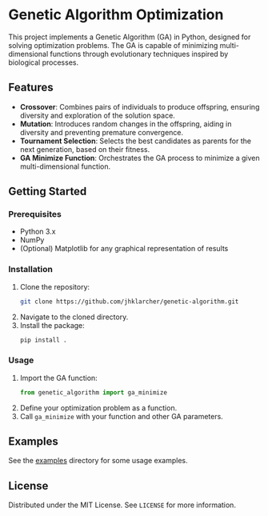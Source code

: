 # Genetic Algorithm Optimization

This project implements a Genetic Algorithm (GA) in Python, designed for solving optimization problems. The GA is capable of minimizing multi-dimensional functions through evolutionary techniques inspired by biological processes.

## Features

- **Crossover**: Combines pairs of individuals to produce offspring, ensuring diversity and exploration of the solution space.
- **Mutation**: Introduces random changes in the offspring, aiding in diversity and preventing premature convergence.
- **Tournament Selection**: Selects the best candidates as parents for the next generation, based on their fitness.
- **GA Minimize Function**: Orchestrates the GA process to minimize a given multi-dimensional function.

## Getting Started

### Prerequisites

- Python 3.x
- NumPy
- (Optional) Matplotlib for any graphical representation of results

### Installation

1. Clone the repository:
   ```sh
   git clone https://github.com/jhklarcher/genetic-algorithm.git
   ```
2. Navigate to the cloned directory.
3. Install the package:
   ```sh
   pip install .
   ```

### Usage

1. Import the GA function:
   ```python
   from genetic_algorithm import ga_minimize
   ```
2. Define your optimization problem as a function.
3. Call `ga_minimize` with your function and other GA parameters.

## Examples

See the [examples](examples) directory for some usage examples.

## License

Distributed under the MIT License. See `LICENSE` for more information.
